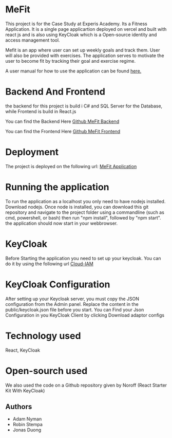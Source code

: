 # MeFit

This project is for the Case Study at Experis Academy. Its a Fitness Application. It is a single page applicartion deployed on vercel and built with react js and is also using KeyCloak which is a Open-source identity and access management tool.

Mefit is an app where user can set up weekly goals and track them. User will also be provided with exercises. The application serves to motivate the user to become fit by tracking their goal and exercise regime.

A user manual for how to use the application can be found [here.](https://github.com/AdamNymanExperis/mefit_frontend/blob/master/User%20Manual%20of%20Me-Fit.pdf)

# Backend And Frontend
the backend for this project is build i C# and SQL Server for the Database, while Frontend is build in React.js

You can find the Backend Here [Github MeFit Backend](https://github.com/AdamNymanExperis/mefit_backend)

You can find the Frontend Here [Github MeFit Frontend](https://github.com/AdamNymanExperis/mefit_frontend)

# Deployment
The project is deployed on the following url: [MeFit Application](https://mefit-frontend.vercel.app/)

# Running the application
To run the application as a localhost you only need to have nodejs installed. Download nodejs. Once node is installed, you can download this git repository and navigate to the project folder using a commandline (such as cmd, powershell, or bash) then run "npm install", followed by "npm start". the application should now start in your webbrowser.

# KeyCloak
Before Starting the application you need to set up your keycloak. You can do it by using the following url [Cloud-IAM](https://www.cloud-iam.com)

# KeyCloak Configuration
After setting up your Keycloak server, you must copy the JSON configuration from the Admin panel. Replace the content in the public/keycloak.json file before you start. You can Find your Json Configuration in you KeyCloak Client by clicking Download adaptor configs

# Technology used
React, KeyCloak

# Open-sourch used
We also used the code on a Github repository given by Noroff (React Starter Kit With KeyCloak)


## Authors

- Adam Nyman
- Robin Stempa
- Jonas Duong
